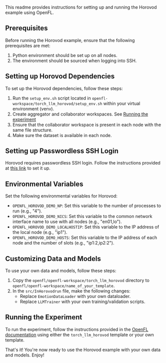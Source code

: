 This readme provides instructions for setting up and running the Horovod example using OpenFL.

## Prerequisites
Before running the Horovod example, ensure that the following prerequisites are met:

1. Python environment should be set up on all nodes.
2. The environment should be sourced when logging into SSH.

## Setting up Horovod Dependencies
To set up the Horovod dependencies, follow these steps:

1. Run the `setup_env.sh` script located in `openfl-workspace/torch_llm_horovod/setup_env.sh` within your virtual environment (venv).
2. Create aggregator and collaborator workspaces. See [Running the experiment](#running-the-experiment)
3. Ensure that the collaborator workspace is present in each node with the same file structure.
4. Make sure the dataset is available in each node.

## Setting up Passwordless SSH Login
Horovod requires passwordless SSH login. Follow the instructions provided at [this link](http://www.linuxproblem.org/art_9.html) to set it up.

## Environmental Variables
Set the following environmental variables for Horovod:

- `OPENFL_HOROVOD_DEMO_NP`: Set this variable to the number of processes to run (e.g., "4").
- `OPENFL_HOROVOD_DEMO_NICS`: Set this variable to the common network interface name to use with all nodes (e.g., "en01,lo").
- `OPENFL_HOROVOD_DEMO_LOCALHOSTIP`: Set this variable to the IP address of the local node (e.g., "ip1").
- `OPENFL_HOROVOD_DEMO_HOSTS`: Set this variable to the IP address of each node and the number of slots (e.g., "ip1:2,ip2:2").

## Customizing Data and Models
To use your own data and models, follow these steps:

1. Copy the `openfl/openfl-workspace/torch_llm_horovod` directory to `openfl/openfl-workspace/name_of_your_template`.
2. In the `src/InHorovodrun` file, make the following changes:
   - Replace `EmotionDataLoader` with your own dataloader.
   - Replace `LLMTrainer` with your own training/validation scripts.

## Running the Experiment
To run the experiment, follow the instructions provided in the [OpenFL documentation](https://openfl.readthedocs.io/en/latest/running_the_federation.html#bare-metal-approach) using either the `torch_llm_horovod` template or your own template.

That's it! You're now ready to use the Horovod example with your own data and models. Enjoy!

